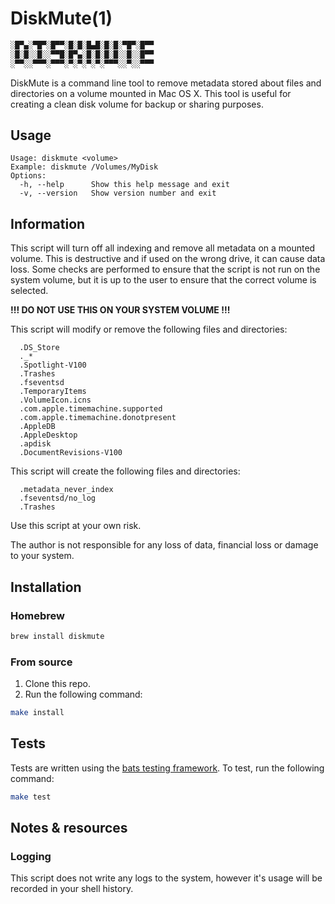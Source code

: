 # DiskMute(1)

```bash
░█▀▄░▀█▀░█▀▀░█░█░█▄█░█░█░▀█▀░█▀▀
░█░█░░█░░▀▀█░█▀▄░█░█░█░█░░█░░█▀▀
░▀▀░░▀▀▀░▀▀▀░▀░▀░▀░▀░▀▀▀░░▀░░▀▀▀
```

DiskMute is a command line tool to remove metadata stored about files and directories on a volume mounted in Mac OS X. This tool is useful for creating a clean disk volume for backup or sharing purposes.

## Usage

```
Usage: diskmute <volume>
Example: diskmute /Volumes/MyDisk
Options:
  -h, --help      Show this help message and exit
  -v, --version   Show version number and exit
```

## Information

This script will turn off all indexing and remove all metadata on a mounted volume. This is destructive and if used on the wrong drive, it can cause data loss. Some checks are performed to ensure that the script is not run on the system volume, but it is up to the user to ensure that the correct volume is selected.

**!!! DO NOT USE THIS ON YOUR SYSTEM VOLUME !!!**

This script will modify or remove the following files and directories:
```
  .DS_Store
  ._*
  .Spotlight-V100
  .Trashes
  .fseventsd
  .TemporaryItems
  .VolumeIcon.icns
  .com.apple.timemachine.supported
  .com.apple.timemachine.donotpresent
  .AppleDB
  .AppleDesktop
  .apdisk
  .DocumentRevisions-V100
```

This script will create the following files and directories:
```
  .metadata_never_index
  .fseventsd/no_log
  .Trashes
```

Use this script at your own risk.

The author is not responsible for any loss of data, financial loss or damage to your system.

## Installation

### Homebrew

```bash
brew install diskmute
```

### From source

1. Clone this repo.
2. Run the following command:

```bash
make install
```

## Tests

Tests are written using the [bats testing framework](https://github.com/bats-core/bats-core). To test, run the following command:

```bash
make test
```

## Notes & resources

### Logging

This script does not write any logs to the system, however it's usage will be recorded in your shell history.